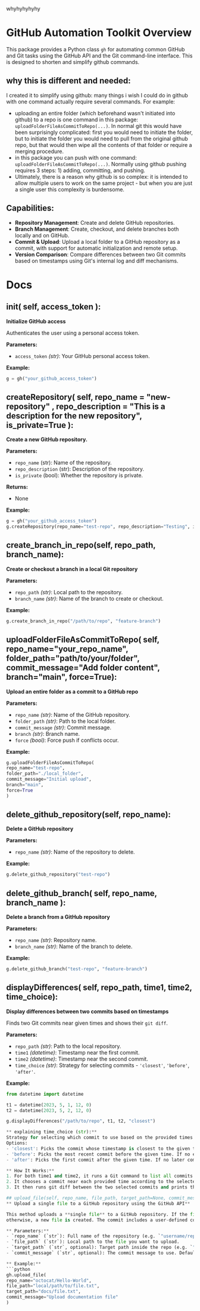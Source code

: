 whyhyhyhyhy
# GitHub Automation Toolkit Overview
This package provides a Python class `gh` for automating common GitHub and Git tasks using the GitHub API and the Git command-line interface. This is designed to shorten and simplify github commands.

## why this is different and needed:
I created it to simplify using github: many things i wish I could do in github with one command actually require several commands. For example:
- uploading an entire folder (which beforehand wasn't initiated into github) to a repo is one command in this package: `uploadFolderFileAsCommitToRepo(...)`. In normal git this would have been surprisingly complicated: first you would need to initiate the folder, but to initiate the folder you would need to pull from the original github repo, but that would then wipe all the contents of that folder or require a merging procedure.
- in this package you can push with one command: `uploadFolderFileAsCommitToRepo(...)`. Normally using github pushing requires 3 steps: 1) adding, committing, and pushing.
- Ultimately, there is a reason why github is so complex: it is intended to allow multiple users to work on the same project - but when you are just a single user this complexity is burdensome.

## Capabilities:
- **Repository Management**: Create and delete GitHub repositories.
- **Branch Management**: Create, checkout, and delete branches both locally and on GitHub.
- **Commit & Upload**: Upload a local folder to a GitHub repository as a commit, with support for automatic initialization and remote setup.
- **Version Comparison**: Compare differences between two Git commits based on timestamps using Git's internal log and diff mechanisms.

# Docs
## __init__( self, access_token ):
**Initialize GitHub access**

Authenticates the user using a personal access token.

**Parameters:**
- `access_token` *(str)*: Your GitHub personal access token.

**Example:**
```python
g = gh("your_github_access_token")
```

## createRepository( self, repo_name = "new-repository" , repo_description = "This is a description for the new repository", is_private=True ):
**Create a new GitHub repository.**

**Parameters:**
- `repo_name` (str): Name of the repository.
- `repo_description` (str): Description of the repository.
- `is_private` (bool): Whether the repository is private.

**Returns:**
- None

**Example:**
```python
g = gh("your_github_access_token")
g.createRepository(repo_name="test-repo", repo_description="Testing", is_private=False)
```

## create_branch_in_repo(self, repo_path, branch_name):
**Create or checkout a branch in a local Git repository**

**Parameters:**
- `repo_path` *(str)*: Local path to the repository.
- `branch_name` *(str)*: Name of the branch to create or checkout.

**Example:**
```python
g.create_branch_in_repo("/path/to/repo", "feature-branch")
```

## uploadFolderFileAsCommitToRepo( self, repo_name="your_repo_name", folder_path="path/to/your/folder", commit_message="Add folder content", branch="main", force=True):
**Upload an entire folder as a commit to a GitHub repo**

**Parameters:**
- `repo_name` *(str)*: Name of the GitHub repository.
- `folder_path` *(str)*: Path to the local folder.
- `commit_message` *(str)*: Commit message.
- `branch` *(str)*: Branch name.
- `force` *(bool)*: Force push if conflicts occur.

**Example:**
```python
g.uploadFolderFileAsCommitToRepo(
repo_name="test-repo",
folder_path="./local_folder",
commit_message="Initial upload",
branch="main",
force=True
)
```

## delete_github_repository(self, repo_name):
**Delete a GitHub repository**

**Parameters:**
- `repo_name` *(str)*: Name of the repository to delete.

**Example:**
```python
g.delete_github_repository("test-repo")
```

## delete_github_branch( self, repo_name, branch_name ):
**Delete a branch from a GitHub repository**

**Parameters:**
- `repo_name` *(str)*: Repository name.
- `branch_name` *(str)*: Name of the branch to delete.

**Example:**
```python
g.delete_github_branch("test-repo", "feature-branch")
```

## displayDifferences( self, repo_path, time1, time2, time_choice):
**Display differences between two commits based on timestamps**

Finds two Git commits near given times and shows their `git diff`.

**Parameters:**
- `repo_path` *(str)*: Path to the local repository.
- `time1` *(datetime)*: Timestamp near the first commit.
- `time2` *(datetime)*: Timestamp near the second commit.
- `time_choice` *(str)*: Strategy for selecting commits - `'closest'`, `'before'`, `'after'`.

**Example:**
```python
from datetime import datetime

t1 = datetime(2023, 5, 1, 12, 0)
t2 = datetime(2023, 5, 2, 12, 0)

g.displayDifferences("/path/to/repo", t1, t2, "closest")

** explaining time_choice (str):**
Strategy for selecting which commit to use based on the provided times.
Options:
- 'closest': Picks the commit whose timestamp is closest to the given time (either before or after).
- 'before': Picks the most recent commit before the given time. If no earlier commit exists, selects the earliest available commit.
- 'after': Picks the first commit after the given time. If no later commit exists, selects the latest available commit.

** How It Works:**
1. For both time1 and time2, it runs a Git command to list all commits along with their timestamps.
2. It chooses a commit near each provided time according to the selected time_choice option.
3. It then runs git diff between the two selected commits and prints the differences to the console.

## upload_file(self, repo_name, file_path, target_path=None, commit_message="Add file"):
** Upload a single file to a GitHub repository using the GitHub API**

This method uploads a **single file** to a GitHub repository. If the file already exists, it is updated; 
otherwise, a new file is created. The commit includes a user-defined commit message.

** Parameters:**
- `repo_name` (`str`): Full name of the repository (e.g. `"username/repo"`).
- `file_path` (`str`): Local path to the file you want to upload.
- `target_path` (`str`, optional): Target path inside the repo (e.g. `"folder/file.txt"`). Defaults to the file’s basename.
- `commit_message` (`str`, optional): The commit message to use. Defaults to `"Add file"`.

** Example:**
```python
gh.upload_file(
repo_name="octocat/Hello-World",
file_path="local/path/to/file.txt",
target_path="docs/file.txt",
commit_message="Upload documentation file"
)
```